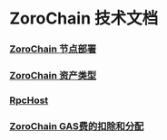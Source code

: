 # ZoroChain 技术文档

### [ZoroChain 节点部署](ZoroChain/ZoroChain节点部署.MD)

### [ZoroChain 资产类型](ZoroChain/ZoroChain的资产类型.md)

### [RpcHost](ZoroChain/ZoroChain的RpcHost.MD)

### [ZoroChain GAS费的扣除和分配](ZoroChain/ZoroChain的GAS费扣除和再分配.md)